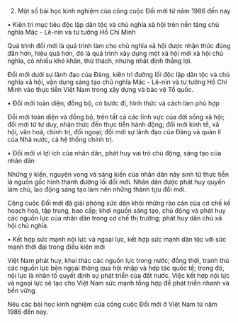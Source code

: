 2. Một số bài học kinh nghiệm của công cuộc Đổi mới từ năm 1986 đến nay

• Kiên trì mục tiêu độc lập dân tộc và chủ nghĩa xã hội trên nền tảng chủ nghĩa Mác - Lê-nin và tư tưởng Hồ Chí Minh

Quá trình đổi mới là quá trình làm cho chủ nghĩa xã hội được nhận thức đúng đắn hơn, hiệu quả hơn, đó là quá trình xây dựng một xã hội mới xã hội chủ nghĩa, có nhiều khó khăn, thử thách, nhưng nhất định thắng lợi.

Đổi mới dưới sự lãnh đạo của Đảng, kiên trì đường lối độc lập dân tộc và chủ nghĩa xã hội, vận dụng sáng tạo chủ nghĩa Mác - Lê-nin và tư tưởng Hồ Chí Minh vào thực tiễn Việt Nam trong xây dựng và bảo vệ Tổ quốc.

• Đổi mới toàn diện, đồng bộ, có bước đi, hình thức và cách làm phù hợp

Đổi mới toàn diện và đồng bộ, trên tất cả các lĩnh vực của đời sống xã hội; đổi mới từ tư duy, nhận thức đến thực tiễn hành động; đổi mới kinh tế, xã hội, văn hoá, chính trị, đối ngoại; đổi mới sự lãnh đạo của Đảng và quản lí của Nhà nước, cả hệ thống chính trị.

• Đổi mới vì lợi ích của nhân dân, phát huy vai trò chủ động, sáng tạo của nhân dân

Những ý kiến, nguyện vọng và sáng kiến của nhân dân nảy sinh từ thực tiễn là nguồn gốc hình thành đường lối đổi mới. Nhân dân được phát huy quyền làm chủ, lao động sáng tạo làm nên những thành tựu đổi mới.

Công cuộc Đổi mới đã giải phóng sức dân khỏi những rào cản của cơ chế kế hoạch hoá, tập trung, bao cấp; khơi nguồn sáng tạo, chủ động và phát huy các nguồn lực của nhân dân trong cơ chế thị trường; phát huy dân chủ xã hội chủ nghĩa.

• Kết hợp sức mạnh nội lực và ngoại lực, kết hợp sức mạnh dân tộc với sức mạnh thời đại trong điều kiện mới

Việt Nam phát huy, khai thác các nguồn lực trong nước; đồng thời, tranh thủ các nguồn lực bên ngoài thông qua hội nhập và hợp tác quốc tế; trong đó, nội lực là nhân tố quyết định sự phát triển của đất nước. Việc kết hợp nội lực và ngoại lực sẽ tạo cho Việt Nam sức mạnh tổng hợp để phát triển nhanh và bền vững.

Nêu các bài học kinh nghiệm của công cuộc Đổi mới ở Việt Nam từ năm 1986 đến nay.